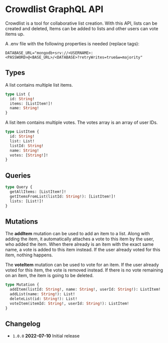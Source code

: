 # Crowdlist GraphQL API

Crowdlist is a tool for collaborative list creation. With this API, lists can be created and deleted, Items can be added to lists and other users can vote items up.

A .env file with the following properties is needed (replace tags):

```env
DATABASE_URL="mongodb+srv://<USERNAME>:<PASSWORD>@<BASE_URL>/<DATABASE>?retryWrites=true&w=majority"
```

## Types

A list contains multiple list items.

```graphql
type List {
  id: String!
  items: [ListItem!]!
  name: String!
}
```

A list item contains multiple votes. The votes array is an array of user IDs.

```graphql
type ListItem {
  id: String!
  list: List!
  listId: String!
  name: String!
  votes: [String!]!
}
```

## Queries

```graphql
type Query {
  getAllItems: [ListItem!]!
  getItemsFromList(listId: String!): [ListItem!]!
  lists: [List!]!
}
```

## Mutations

The **addItem** mutation can be used to add an item to a list. Along with adding the item, it automatically attaches a vote to this item by the user, who added the item. When there already is an item with the exact same name, a vote is added to this item instead. If the user already voted for this item, nothing happens.

The **voteItem** mutation can be used to vote for an item. If the user already voted for this item, the vote is removed instead. If there is no vote remaining on an item, the item is going to be deleted.

```graphql
type Mutation {
  addItem(listId: String!, name: String!, userId: String!): ListItem!
  addList(name: String!): List!
  deleteList(id: String!): List!
  voteItem(itemId: String!, userId: String!): ListItem!
}
```

## Changelog

* `1.0.0` **2022-07-10** Initial release
